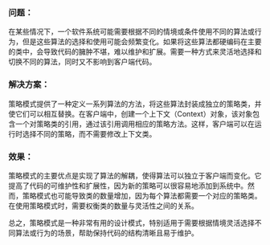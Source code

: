 ### 问题：

在某些情况下，一个软件系统可能需要根据不同的情境或条件使用不同的算法或行为，但是这些算法的选择和使用可能会频繁变化。如果将这些算法都硬编码在主要的类中，会导致代码的臃肿不堪，难以维护和扩展。需要一种方式来灵活地选择和切换不同的算法，同时又不影响到客户端代码。

### 解决方案：

策略模式提供了一种定义一系列算法的方法，将这些算法封装成独立的策略类，并使它们可以相互替换。在客户端中，创建一个上下文（Context）对象，该对象包含一个对策略类的引用，通过该引用调用相应的策略方法。这样，客户端可以在运行时选择不同的策略，而不需要修改上下文类。

### 效果：

策略模式的主要优点是实现了算法的解耦，使得算法可以独立于客户端而变化。它提高了代码的可维护性和扩展性，因为新的策略可以很容易地添加到系统中。然而，策略模式也可能导致类的数量增加，因为每个算法都需要一个对应的策略类。在使用策略模式时，需要权衡类的数量与灵活性之间的关系。

总之，策略模式是一种非常有用的设计模式，特别适用于需要根据情境灵活选择不同算法或行为的场景，帮助保持代码的结构清晰且易于维护。
